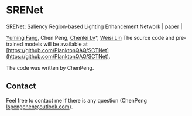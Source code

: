 # SRENet  
SRENet: Saliency Region-based Lighting Enhancement Network | [paper](https://github.com/PlanktonQAQ/SRENet) |

 [Yuming Fang](http://sim.jxufe.cn/JDMKL/ymfang_EN.html), Chen Peng, [Chenlei Lv](https://aliexken.github.io)\*, [Weisi Lin](https://personal.ntu.edu.sg/wslin/Home.html)
 The source code and pre-trained models will be available at [https://github.com/PlanktonQAQ/SCTNet](https://github.com/PlanktonQAQ/SCTNet).

The code was written by ChenPeng.  

## Contact
Feel free to contact me if there is any question (ChenPeng Ispengchen@outlook.com).
